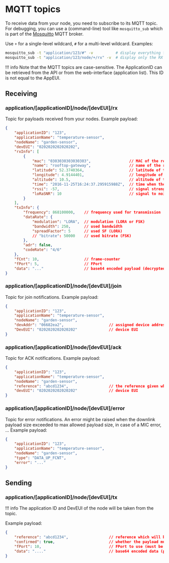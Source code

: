 # MQTT topics

To receive data from your node, you need to subscribe to its MQTT topic.
For debugging, you can use a (command-line) tool like ``mosquitto_sub``
which is part of the [Mosquitto](http://mosquitto.org/) MQTT broker.

Use ``+`` for a single-level wildcard, ``#`` for a multi-level wildcard.
Examples:

```bash
mosquitto_sub -t "application/123/#" -v          # display everything for the given application ID
mosquitto_sub -t "application/123/node/+/rx" -v  # display only the RX payloads for the given application ID
```

!!! info
	Note that the MQTT topics are case-sensitive. The ApplicationID can be
	retrieved from the API or from the web-interface (application list).
	This ID is not equal to the AppEUI.

## Receiving

### application/[applicationID]/node/[devEUI]/rx

Topic for payloads received from your nodes. Example payload:

```json
{
	"applicationID": "123",
	"applicationName": "temperature-sensor",
	"nodeName": "garden-sensor",
	"devEUI": "0202020202020202",
    "rxInfo": [
        {
            "mac": "0303030303030303",                 // MAC of the receiving gateway
			"name": "rooftop-gateway",                 // name of the receiving gateway
			"latitude": 52.3740364,                    // latitude of the receiving gateway
			"longitude": 4.9144401,                    // longitude of the receiving gateway
			"altitude": 10.5,                          // altitude of the receiving gateway
            "time": "2016-11-25T16:24:37.295915988Z",  // time when the package was received (GPS time of gateway, only set when available)
            "rssi": -57,                               // signal strength (dBm)
            "loRaSNR": 10                              // signal to noise ratio
        }
    ],
    "txInfo": {
        "frequency": 868100000,    // frequency used for transmission
        "dataRate": {
            "modulation": "LORA",  // modulation (LORA or FSK)
            "bandwidth": 250,      // used bandwidth
            "spreadFactor": 5      // used SF (LORA)
            // "bitrate": 50000    // used bitrate (FSK)
        },
        "adr": false,
        "codeRate": "4/6"
    },
    "fCnt": 10,                    // frame-counter
    "fPort": 5,                    // FPort
    "data": "..."                  // base64 encoded payload (decrypted)
}
```

### application/[applicationID]/node/[devEUI]/join

Topic for join notifications. Example payload:

```json
{
	"applicationID": "123",
	"applicationName": "temperature-sensor",
	"nodeName": "garden-sensor",
    "devAddr": "06682ea2",                    // assigned device address
    "DevEUI": "0202020202020202"              // device EUI
}
```

### application/[applicationID]/node/[devEUI]/ack

Topic for ACK notifications. Example payload:

```json
{
	"applicationID": "123",
	"applicationName": "temperature-sensor",
	"nodeName": "garden-sensor",
    "reference": "abcd1234",                  // the reference given when sending the downlink payload
    "devEUI": "0202020202020202"              // device EUI
}
```

### application/[applicationID]/node/[devEUI]/error

Topic for error notifications. An error might be raised when the downlink
payload size exceeded to max allowed payload size, in case of a MIC error,
... Example payload:

```json
{
	"applicationID": "123",
	"applicationName": "temperature-sensor",
	"nodeName": "garden-sensor",
	"type": "DATA_UP_FCNT",
	"error": "..."
}
```

## Sending

### application/[applicationID]/node/[devEUI]/tx

!!! info
	The application ID and DevEUI of the node will be taken from the topic.

Example payload:

```json
{
    "reference": "abcd1234",                  // reference which will be used on ack or error (this can be a random string)
    "confirmed": true,                        // whether the payload must be sent as confirmed data down or not
    "fPort": 10,                              // FPort to use (must be > 0)
    "data": "...."                            // base64 encoded data (plaintext, will be encrypted by LoRa Server)
}

```
